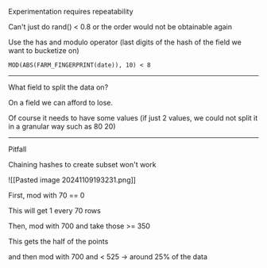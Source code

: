 
Experimentation requires repeatability

Can't just do rand() < 0.8 or the order would not be obtainable again

Use the has and modulo operator (last digits of the hash of the field we want to bucketize on)

```
MOD(ABS(FARM_FINGERPRINT(date)), 10) < 8
```

---

What field to split the data on?

On a field we can afford to lose.

Of course it needs to have some values (if just 2 values, we could not split it in a granular way such as 80 20)

---

Pitfall

Chaining hashes to create subset won't work

![[Pasted image 20241109193231.png]]



First, mod with 70 == 0

This will get 1 every 70 rows

Then, mod with 700 and take those >= 350

This gets the half of the points

and then mod with 700 and < 525 -> around 25% of the data